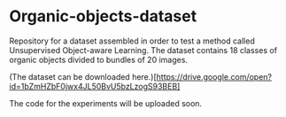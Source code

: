 # Organic-objects-dataset
Repository for a dataset assembled in order to test a method called Unsupervised Object-aware Learning. The dataset contains 18 classes of organic objects divided to bundles of 20 images.

(The dataset can be downloaded here.)[https://drive.google.com/open?id=1bZmHZbF0jwx4JL50BvU5bzLzogS93BEB]

The code for the experiments will be uploaded soon.
